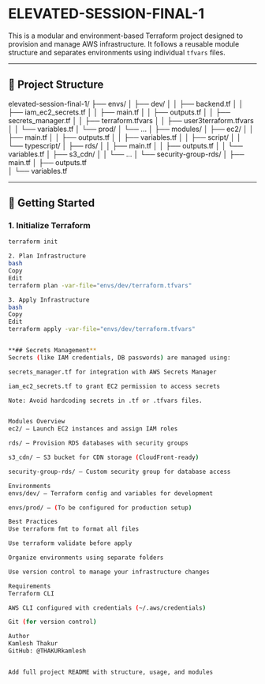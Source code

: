 # ELEVATED-SESSION-FINAL-1

This is a modular and environment-based Terraform project designed to provision and manage AWS infrastructure. It follows a reusable module structure and separates environments using individual `tfvars` files.

---

## 📁 Project Structure

elevated-session-final-1/
├── envs/
│ ├── dev/
│ │ ├── backend.tf
│ │ ├── iam_ec2_secrets.tf
│ │ ├── main.tf
│ │ ├── outputs.tf
│ │ ├── secrets_manager.tf
│ │ ├── terraform.tfvars
│ │ ├── user3terraform.tfvars
│ │ └── variables.tf
│ └── prod/
│ └── ...
│
├── modules/
│ ├── ec2/
│ │ ├── main.tf
│ │ ├── outputs.tf
│ │ ├── variables.tf
│ │ ├── script/
│ │ └── typescript/
│ ├── rds/
│ │ ├── main.tf
│ │ ├── outputs.tf
│ │ └── variables.tf
│ ├── s3_cdn/
│ │ └── ...
│ └── security-group-rds/
│ ├── main.tf
│ ├── outputs.tf  
│ └── variables.tf


---

## 🚀 Getting Started

### 1. Initialize Terraform
```bash
terraform init

2. Plan Infrastructure
bash
Copy
Edit
terraform plan -var-file="envs/dev/terraform.tfvars"

3. Apply Infrastructure
bash
Copy
Edit
terraform apply -var-file="envs/dev/terraform.tfvars"


**## Secrets Management**
Secrets (like IAM credentials, DB passwords) are managed using:

secrets_manager.tf for integration with AWS Secrets Manager

iam_ec2_secrets.tf to grant EC2 permission to access secrets

Note: Avoid hardcoding secrets in .tf or .tfvars files.


Modules Overview
ec2/ – Launch EC2 instances and assign IAM roles

rds/ – Provision RDS databases with security groups

s3_cdn/ – S3 bucket for CDN storage (CloudFront-ready)

security-group-rds/ – Custom security group for database access

Environments
envs/dev/ — Terraform config and variables for development

envs/prod/ — (To be configured for production setup)

Best Practices
Use terraform fmt to format all files

Use terraform validate before apply

Organize environments using separate folders

Use version control to manage your infrastructure changes

Requirements
Terraform CLI

AWS CLI configured with credentials (~/.aws/credentials)

Git (for version control)

Author
Kamlesh Thakur
GitHub: @THAKURkamlesh


Add full project README with structure, usage, and modules

